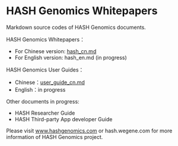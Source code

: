 # HASH Genomics Whitepapers

Markdown source codes of HASH Genomics documents.

HASH Genomics Whitepapers：

* For Chinese version: [hash_cn.md](../../blob/master/hash_cn.md)
* For English version: hash_en.md (in progress)

HASH Genomics User Guides：

* Chinese：[user_guide_cn.md](../../blob/master/user_guide_cn.md)
* English：in progress

Other documents in progress:

* HASH Researcher Guide
* HASH Third-party App developer Guide


Please visit www.hashgenomics.com or hash.wegene.com for more information of HASH Genomics project.
